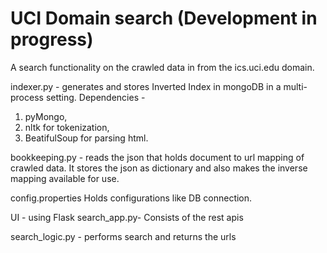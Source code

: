 # UCI Domain search (Development in progress)

A search functionality on the crawled data in from the ics.uci.edu domain.

indexer.py - generates and stores Inverted Index in mongoDB in a multi-process setting.
Dependencies - 
1. pyMongo,
2. nltk for tokenization,
3. BeatifulSoup for parsing html.

bookkeeping.py - reads the json that holds document to url mapping of crawled data. It stores the json as dictionary and also makes the inverse mapping available for use. 

config.properties
Holds configurations like DB connection.

UI - using Flask
search_app.py- Consists of the rest apis

search_logic.py - performs search and returns the urls
